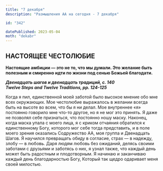 ```yaml
---
title: "7 декабря"
description: "Размышления АА на сегодня - 7 декабря"

id: "342"

datePublished: 2023-05-04
moth: "dekabr"
---
```


## НАСТОЯЩЕЕ ЧЕСТОЛЮБИЕ

**Настоящие амбиции — это не то, что мы думали. Это желание быть полезным и
смиренно идти по жизни под сенью Божьей благодати.**

**_Двенадцать шагов и двенадцать традиций, с. 140  
Twelve Steps and Twelve Traditions, pp. 124-125_**

Когда я пил, единственной моей заботой было высокое мнение обо мне всех
окружающих. Мое честолюбие выражалось в желании всегда быть на высоте во всем,
что бы я ни делал. Мое внутреннее «я» постоянно говорило мне что-то другое, но
я не мог это принять. Я даже не позволял себе признаться, что постоянно ношу
маску. Наконец, когда маска упала с моего лица, я с криком отчаяния обратился
к единственному Богу, которого мог себе тогда представить, и в поле моего
зрения оказались Содружество АА, моя группа и Двенадцать Шагов. Я научился
превращать обиду в согласие, страх — в надежду, злобу — в любовь. Даря людям
любовь без ожиданий, делясь своими заботами с друзьями и заботясь о них, я
узнал также, что каждый день может быть радостным и плодотворным. Я начинаю и
заканчиваю каждый день благодарностью Богу, Который так щедро одаривает меня
своей милостью.
